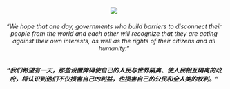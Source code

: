 <div align="center">
    <div>
    <a href="https://github.com/i2015">
      <img src="https://readme-typing-svg.demolab.com?font=Fira+Code&width=520&duration=1500&repeat=false&lines=print(%22Hello%2C%20World%22);&center=true&size=27" />
    </a>
    </div>
    <h6>“We hope that one day, governments who build barriers to disconnect their people from the world and each other will recognize that they are acting against their own interests, as well as the rights of their citizens and all humanity.”</h6>
    <h5>“我们希望有一天，那些设置障碍使自己的人民与世界隔离、使人民相互隔离的政府，将认识到他们不仅损害自己的利益，也损害自己的公民和全人类的权利。”</h5>
</div>

<!--
# Hi, I'm MilkToffees 👋
![](https://github-readme-activity-graph.cyclic.app/graph?username=MilkToffees&theme=react)
**MilkToffees/MilkToffees** is a ✨ _special_ ✨ repository because its `README.md` (this file) appears on your GitHub profile.

Here are some ideas to get you started:

- 🔭 I’m currently working on ...
- 🌱 I’m currently learning ...
- 👯 I’m looking to collaborate on ...
- 🤔 I’m looking for help with ...
- 💬 Ask me about ...
- 📫 How to reach me: ...
- 😄 Pronouns: ...
- ⚡ Fun fact: ...
-->
